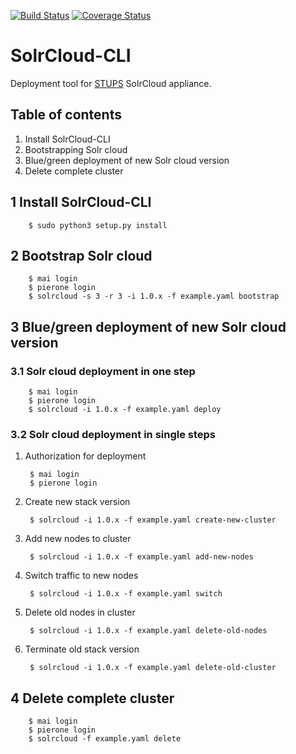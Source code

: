 [![Build Status](https://travis-ci.org/zalando/solrcloud-cli.svg?branch=master)](https://travis-ci.org/zalando/solrcloud-cli?branch=master)
[![Coverage Status](https://coveralls.io/repos/zalando/solrcloud-cli/badge.svg?branch=master&service=github)](https://coveralls.io/github/zalando/solrcloud-cli?branch=master)

# SolrCloud-CLI

Deployment tool for [STUPS](https://stups.io/) SolrCloud appliance.

## Table of contents
1. Install SolrCloud-CLI
2. Bootstrapping Solr cloud
3. Blue/green deployment of new Solr cloud version
4. Delete complete cluster

## 1 Install SolrCloud-CLI

        $ sudo python3 setup.py install
        
## 2 Bootstrap Solr cloud

        $ mai login
        $ pierone login
        $ solrcloud -s 3 -r 3 -i 1.0.x -f example.yaml bootstrap


## 3 Blue/green deployment of new Solr cloud version

### 3.1 Solr cloud deployment in one step

        $ mai login
        $ pierone login
        $ solrcloud -i 1.0.x -f example.yaml deploy

### 3.2 Solr cloud deployment in single steps
1. Authorization for deployment

        $ mai login
        $ pierone login

2. Create new stack version
        
        $ solrcloud -i 1.0.x -f example.yaml create-new-cluster

3. Add new nodes to cluster
        
        $ solrcloud -i 1.0.x -f example.yaml add-new-nodes

4. Switch traffic to new nodes
        
        $ solrcloud -i 1.0.x -f example.yaml switch

5. Delete old nodes in cluster
        
        $ solrcloud -i 1.0.x -f example.yaml delete-old-nodes

6. Terminate old stack version
        
        $ solrcloud -i 1.0.x -f example.yaml delete-old-cluster

## 4 Delete complete cluster

        $ mai login
        $ pierone login
        $ solrcloud -f example.yaml delete
